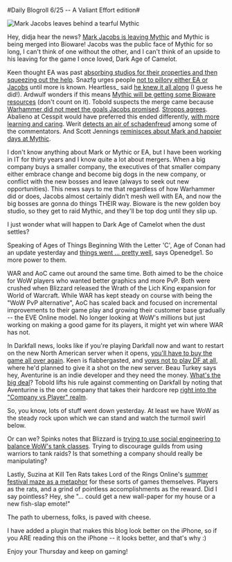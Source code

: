 #Daily Blogroll 6/25 -- A Valiant Effort edition#

![Mark Jacobs leaves behind a tearful Mythic](http://westkarana.com/wp-content/uploads/2009/06/valianteffort.jpg "Mark Jacobs leaves behind a tearful Mythic")

Hey, didja hear the news? [Mark Jacobs is leaving Mythic](http://herald.warhammeronline.com/warherald/NewsArticle.war?id=841) and Mythic is being merged into Bioware! Jacobs was the public face of Mythic for so long, I can't think of one without the other, and I can't think of an upside to his leaving for the game I once loved, Dark Age of Camelot.

Keen thought EA was past [absorbing studios for their properties and then squeezing out the help](http://www.keenandgraev.com/?p=2630). Snazfg urges people [not to pillory either EA or Jacobs](http://snafzg.mmofansites.com/posts/1401-the-ea-bioware-mythic-shake-up) until more is known. Heartless\_ said [he knew it all along](http://hgamer.blogspot.com/2009/06/sky-is-falling-mythic-and-bioware.html) (I guess he did!). Ardwulf wonders if this means [Mythic will be getting some Bioware resources](http://ardwulfslair.wordpress.com/2009/06/24/news-so-big-it-crashed-mythics-servers/) (don't count on it). Tobold suspects the merge came because [Warhammer did not meet the goals Jacobs promised](http://tobolds.blogspot.com/2009/06/mythic-merges-with-bioware-mark-jacob.html). [Stropps agrees](http://stroppsworld.com/2009/06/25/jacobs-out-mythic-bioware-to-merge-no-surprise-really/). Abalieno at Cesspit would have preferred this ended differently, [with more learning and caring](http://www.cesspit.net/drupal/node/1904). Werit [detects an air of schadenfreud](http://werit.blogspot.com/2009/06/its-not-end-of-world.html) among some of the commentators. And Scott Jennings [reminisces about Mark and happier days at Mythic](http://www.brokentoys.org/2009/06/24/outsized-personalities/).

I don't know anything about Mark or Mythic or EA, but I have been working in IT for thirty years and I know quite a lot about mergers. When a big company buys a smaller company, the executives of that smaller company either embrace change and become big dogs in the new company, or conflict with the new bosses and leave (always to seek out new opportunities). This news says to me that regardless of how Warhammer did or does, Jacobs almost certainly didn't mesh well with EA, and now the big bosses are gonna do things THEIR way. Bioware is the new golden boy studio, so they get to raid Mythic, and they'll be top dog until they slip up.

I just wonder what will happen to Dark Age of Camelot when the dust settles?

Speaking of Ages of Things Beginning With the Letter 'C', Age of Conan had an update yesterday and [things went ... pretty well](http://simple-n-complex.blogspot.com/2009/06/age-of-conan-this-is-how-we-do-it.html), says Openedge1. So more power to them.

WAR and AoC came out around the same time. Both aimed to be the choice for WoW players who wanted better graphics and more PvP. Both were crushed when Blizzard released the Wrath of the Lich King expansion for World of Warcraft. While WAR has kept steady on course with being the "WoW PvP alternative", AoC has scaled back and focused on incremental improvements to their game play and growing their customer base gradually -- the EVE Online model. No longer looking at WoW's millions but just working on making a good game for its players, it might yet win where WAR has not.

In Darkfall news, looks like if you're playing Darkfall now and want to restart on the new North American server when it opens, [you'll have to buy the game all over again](http://forums.darkfallonline.com/showthread.php?t=198228). Keen is flabbergasted, and [vows not to play DF at all](http://www.keenandgraev.com/?p=2633), where he'd planned to give it a shot on the new server. Beau Turkey says hey, Aventurine is an indie developer and they need the money. [What's the big deal](http://epicdolls.com/beauturkey/?p=1674)? Tobold lifts his rule against commenting on Darkfall by noting that Aventurine is the one company that takes their hardcore rep [right into the "Company vs Player" realm](http://tobolds.blogspot.com/2009/06/darkfall-boycott-ended.html).

So, you know, lots of stuff went down yesterday. At least we have WoW as the steady rock upon which we can stand and watch the turmoil swirl below.

Or can we? Spinks notes that Blizzard is [trying to use social engineering to balance WoW's tank classes](http://spinksville.wordpress.com/2009/06/25/population-balance-in-mmos-thinning-the-warrior-numbers/). Trying to discourage guilds from using warriors to tank raids? Is that something a company should really be manipulating? 

Lastly, Suzina at Kill Ten Rats takes Lord of the Rings Online's [summer festival maze as a metaphor](http://www.killtenrats.com/2009/06/25/enjoy-the-maze/) for these sorts of games themselves. Players as the rats, and a grind of pointless accomplishments as the reward. Did I say pointless? Hey, she "... could get a new wall-paper for my house or a new fish-slap emote!"

The path to uberness, folks, is paved with cheese.

I have added a plugin that makes this blog look better on the iPhone, so if you ARE reading this on the iPhone -- it looks better, and that's why :)

Enjoy your Thursday and keep on gaming!

